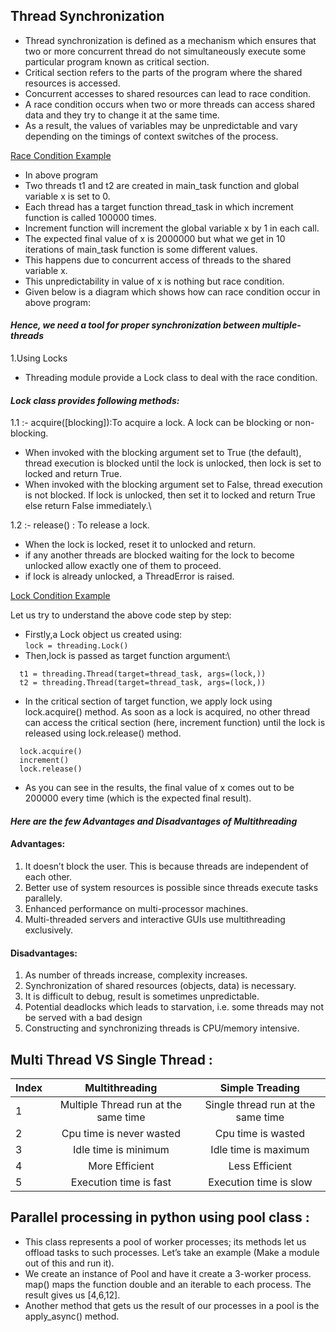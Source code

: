 ## Thread Synchronization
* Thread synchronization is defined as a mechanism which ensures
that two or more concurrent thread do not simultaneously execute some particular
program known as critical section.
* Critical section refers to the parts of the program where the shared 
resources is accessed. 
* Concurrent accesses to shared resources can lead to race condition.
* A race condition occurs when two or more threads can access shared data 
and they try to change it at the same time.
* As a result, the values of variables may be unpredictable and vary
depending on the timings of context switches of the process.

[Race Condition Example](C:\Users\Public\Downloads\aditya-works\15-16-Jul-2019\race_conditionexamples)
* In above program 
* Two threads t1 and t2 are created in main_task function and global variable 
x is set to 0.
* Each thread has a target function thread_task in which increment function is called
100000 times.
* Increment function will increment the global variable x by 1 in each call.
* The expected final value of x is 2000000 but what we get in 10 iterations of main_task
function is some different values.
* This happens due to concurrent access of threads to the shared variable x.
* This unpredictability in value of x is nothing but race condition.
* Given below is a diagram which shows how can race condition occur in 
above program:

#### _Hence, we need a tool for proper synchronization between multiple-threads_
1.Using Locks
*  Threading module provide a Lock class to deal with the race condition.
#### _Lock class provides following methods:_
1.1 :- acquire([blocking]):To acquire a lock. A lock can be blocking or non-blocking.
* When invoked with the blocking argument set to True (the default), thread execution is blocked until the lock is unlocked, then lock is set to locked and return True.
* When invoked with the blocking argument set to False, thread execution is not blocked. If lock is unlocked, then set it to locked and return True else return False immediately.\

1.2 :- release() : To release a lock.
* When the lock is locked, reset it to unlocked and return.
* if any another threads are blocked waiting for the lock to become unlocked
allow exactly one of them to proceed.
* if lock is already unlocked, a ThreadError is raised.

[Lock Condition Example](C:\Users\Public\Downloads\aditya-works\15-16-Jul-2019\race_condition_examples)

Let us try to understand the above code step by step:
* Firstly,a Lock object us created using:\
``
lock = threading.Lock()
``
* Then,lock is passed as target function argument:\
```
  t1 = threading.Thread(target=thread_task, args=(lock,))
  t2 = threading.Thread(target=thread_task, args=(lock,))
```
* In the critical section of target function, we apply lock using lock.acquire() method. As soon as a lock is acquired, no other thread can access the critical section (here, increment function) until the lock is released using lock.release() method.
```
  lock.acquire()
  increment()
  lock.release()
```
* As you can see in the results, the final value of x comes out to be 200000 every time (which is the expected final result).

####  _Here are the few Advantages and Disadvantages of Multithreading_
#### Advantages:
1. It doesn’t block the user. This is because threads are independent of each other.
2. Better use of system resources is possible since threads execute tasks parallely.
3. Enhanced performance on multi-processor machines.
4. Multi-threaded servers and interactive GUIs use multithreading exclusively.
#### Disadvantages:
1. As number of threads increase, complexity increases.
2. Synchronization of shared resources (objects, data) is necessary.
3. It is difficult to debug, result is sometimes unpredictable.
4. Potential deadlocks which leads to starvation, i.e. some threads may not be served with a bad design
5. Constructing and synchronizing threads is CPU/memory intensive.

## Multi Thread VS Single Thread :
| Index   |      Multithreading      |  Simple Treading |
|----------|:-------------:|:---------:|
|  1  |  Multiple Thread run at the same time | Single thread run at the same time  |
|  2  |    Cpu time is never wasted  | Cpu time is wasted  |
|  3  | Idle time is minimum |  Idle time is maximum |
|  4  | More Efficient  | Less Efficient |
|  5  | Execution time is fast |   Execution time is slow |

## Parallel processing in python using pool class :
* This class represents a pool of worker processes; its methods let us offload tasks to such processes. Let’s take an example (Make a module out of this and run it).
* We create an instance of Pool and have it create a 3-worker process. map() maps the function double and an iterable to each process. The result gives us [4,6,12].
* Another method that gets us the result of our processes in a pool is the apply_async() method.





